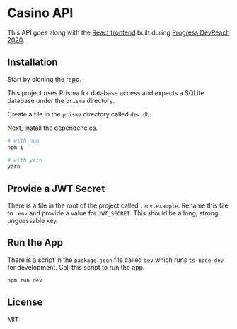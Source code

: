 # Casino API

This API goes along with the [React frontend](https://github.com/tjvantoll/devreach-casino) built during [Progress DevReach 2020](https://www.telerik.com/devreach).

## Installation

Start by cloning the repo.

This project uses Prisma for database access and expects a SQLite database under the `prisma` directory.

Create a file in the `prisma` directory called `dev.db`.

Next, install the dependencies.

```bash
# with npm
npm i

# with yarn
yarn
```

## Provide a JWT Secret

There is a file in the root of the project called `.env.example`. Rename this file to `.env` and provide a value for `JWT_SECRET`. This should be a long, strong, unguessable key.

## Run the App

There is a script in the `package.json` file called `dev` which runs `ts-node-dev` for development. Call this script to run the app.

```bash
npm run dev
```

## License

MIT
